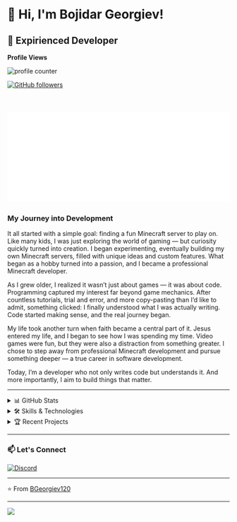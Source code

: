 # 👋 Hi, I'm Bojidar Georgiev!

## 💼 Expirienced Developer
**Profile Views**

<img src="https://profile-counter.glitch.me/BGeorgiev120/count.svg" alt="profile counter">

[![GitHub followers](https://img.shields.io/github/followers/BGeorgiev120?label=Follow&style=social)](https://github.com/BGeorgiev120)


&nbsp;&nbsp;&nbsp;&nbsp;&nbsp;&nbsp;&nbsp;&nbsp;&nbsp;&nbsp;&nbsp;&nbsp;&nbsp;&nbsp;&nbsp;&nbsp;&nbsp;&nbsp;&nbsp;&nbsp;&nbsp;&nbsp;&nbsp;&nbsp;&nbsp;&nbsp;&nbsp;&nbsp;&nbsp;&nbsp;&nbsp;&nbsp;&nbsp;&nbsp;&nbsp;&nbsp;&nbsp;&nbsp;&nbsp;&nbsp;&nbsp;&nbsp;&nbsp;&nbsp;&nbsp;&nbsp;&nbsp;&nbsp;![](music.svg)
---

### My Journey into Development

It all started with a simple goal: finding a fun Minecraft server to play on. Like many kids, I was just exploring the world of gaming — but curiosity quickly turned into creation. I began experimenting, eventually building my own Minecraft servers, filled with unique ideas and custom features. What began as a hobby turned into a passion, and I became a professional Minecraft developer.

As I grew older, I realized it wasn’t just about games — it was about code. Programming captured my interest far beyond game mechanics. After countless tutorials, trial and error, and more copy-pasting than I’d like to admit, something clicked: I finally understood what I was actually writing. Code started making sense, and the real journey began.

My life took another turn when faith became a central part of it. Jesus entered my life, and I began to see how I was spending my time. Video games were fun, but they were also a distraction from something greater. I chose to step away from professional Minecraft development and pursue something deeper — a true career in software development.

Today, I’m a developer who not only writes code but understands it. And more importantly, I aim to build things that matter.



---

<details>
<summary>📊 GitHub Stats</summary>
<br>

![BGeorgiev120's GitHub stats](https://github-readme-stats.vercel.app/api?username=BGeorgiev120&show_icons=true&theme=tokyonight)

![Top Languages](https://github-readme-stats.vercel.app/api/top-langs/?username=BGeorgiev120&layout=compact&theme=tokyonight)

![GitHub Streak](https://github-readme-streak-stats.herokuapp.com/?user=BGeorgiev120&theme=tokyonight)

</details>

<details>
<summary>🛠️ Skills & Technologies</summary>
<br>

#### Languages
![JavaScript](https://img.shields.io/badge/-JavaScript-F7DF1E?style=flat-square&logo=javascript&logoColor=black)
![Python](https://img.shields.io/badge/-Python-3776AB?style=flat-square&logo=python&logoColor=white)
![HTML5](https://img.shields.io/badge/-HTML5-E34F26?style=flat-square&logo=html5&logoColor=white)
![CSS3](https://img.shields.io/badge/-CSS3-1572B6?style=flat-square&logo=css3&logoColor=white)

#### Frameworks & Libraries
![Node.js](https://img.shields.io/badge/-Node.js-339933?style=flat-square&logo=node.js&logoColor=white)

#### Tools & Platforms
![Git](https://img.shields.io/badge/-Git-F05032?style=flat-square&logo=git&logoColor=white)
![GitHub](https://img.shields.io/badge/-GitHub-181717?style=flat-square&logo=github&logoColor=white)
![VS Code](https://img.shields.io/badge/-VS%20Code-007ACC?style=flat-square&logo=visual-studio-code&logoColor=white)

</details>

<details>
<summary>🏆 Recent Projects</summary>
<br>

[![Project Card](https://github-readme-stats.vercel.app/api/pin/?username=BGeorgiev120&repo=Rock-Paper-Scissors-Python-GUI&theme=tokyonight)](https://github.com/BGeorgiev120/Rock-Paper-Scissors-Python-GUI)

</details>

---

### 📫 Let's Connect

[![Discord](https://img.shields.io/badge/-Discord-5865F2?style=flat-square&logo=discord&logoColor=white)](https://discord.com/users/bojkata120)

---

⭐️ From [BGeorgiev120](https://github.com/BGeorgiev120)

---
![](https://i.ibb.co/N2HRH2zq/lofi.gif)
